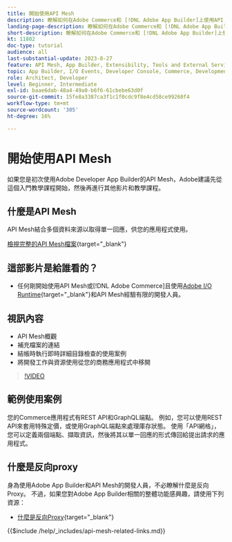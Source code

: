 ```yaml
---
title: 開始使用API Mesh
description: 瞭解如何在Adobe Commerce和 [!DNL Adobe App Builder]上使用API Mesh。 了解如何安裝 Adobe App Builder、處理專案、建立 GraphQL 反向 Proxy 等。
landing-page-description: 瞭解如何在Adobe Commerce和 [!DNL Adobe App Builder]上使用API Mesh。 了解如何安裝 Adobe IO、處理專案、建立 GraphQL 反向 Proxy 等。
short-description: 瞭解如何在Adobe Commerce和 [!DNL Adobe App Builder]上使用API Mesh。 了解如何安裝 Adobe IO、處理專案、建立 GraphQL 反向 Proxy 等。
kt: 11802
doc-type: tutorial
audience: all
last-substantial-update: 2023-8-27
feature: API Mesh, App Builder, Extensibility, Tools and External Services, Backend Development
topic: App Builder, I/O Events, Developer Console, Commerce, Development, Integrations
role: Architect, Developer
level: Beginner, Intermediate
exl-id: baae6dab-48a4-49a0-b6f6-61cbebe63d0f
source-git-commit: 15fe8a3387ca3f1c1f0cdc9f8e4cd58ce99260f4
workflow-type: tm+mt
source-wordcount: '305'
ht-degree: 16%

---
```


# 開始使用API Mesh

如果您是初次使用Adobe Developer App Builder的API Mesh，Adobe建議先從這個入門教學課程開始，然後再進行其他影片和教學課程。

## 什麼是API Mesh

API Mesh結合多個資料來源以取得單一回應，供您的應用程式使用。

[檢視完整的API Mesh檔案](https://developer.adobe.com/graphql-mesh-gateway/gateway/overview/){target="_blank"}

## 這部影片是給誰看的？

* 任何剛開始使用API Mesh或[!DNL Adobe Commerce]且使用[Adobe I/O Runtime](https://developer.adobe.com/runtime/docs/guides/overview/){target="_blank"}和API Mesh經驗有限的開發人員。

## 視訊內容

* API Mesh概觀
* 補充檔案的連結
* 結帳時執行即時詳細目錄檢查的使用案例
* 將開發工作與資源使用從您的商務應用程式中移開

>[!VIDEO](https://video.tv.adobe.com/v/3417534?quality=12&learn=on)

## 範例使用案例

您的Commerce應用程式有REST API和GraphQL端點。 例如，您可以使用REST API來套用特殊定價，或使用GraphQL端點來處理庫存狀態。 使用「API網格」，您可以定義兩個端點、擷取資訊，然後將其以單一回應的形式傳回給提出請求的應用程式。

## 什麼是反向proxy

身為使用Adobe App Builder和API Mesh的開發人員，不必瞭解什麼是反向Proxy。 不過，如果您對Adobe App Builder相關的整體功能感興趣，請使用下列資源：

* [什麼是反向Proxy](https://www.imperva.com/learn/performance/reverse-proxy/){target="_blank"}


{{$include /help/_includes/api-mesh-related-links.md}}

